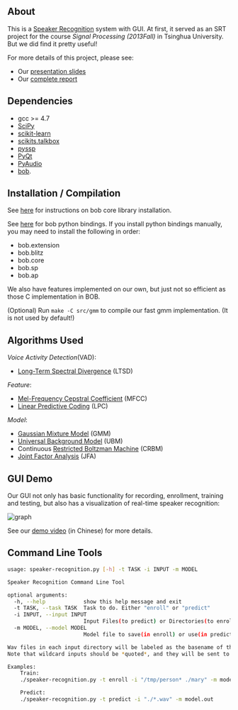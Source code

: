 ## About

This is a [Speaker Recognition](https://en.wikipedia.org/wiki/Speaker_recognition) system with GUI.
At first, it served as an SRT project for the course *Signal Processing (2013Fall)* in Tsinghua University.
But we did find it pretty useful!

For more details of this project, please see:

+ Our [presentation slides](https://github.com/ppwwyyxx/speaker-recognition/raw/master/doc/Presentation.pdf)
+ Our [complete report](https://github.com/ppwwyyxx/speaker-recognition/raw/master/doc/Final-Report-Complete.pdf)

## Dependencies

+ gcc >= 4.7
+ [SciPy](http://www.scipy.org/)
+ [scikit-learn](http://scikit-learn.org/)
+ [scikits.talkbox](http://scikits.appspot.com/talkbox)
+ [pyssp](https://pypi.python.org/pypi/pyssp)
+ [PyQt](http://sourceforge.net/projects/pyqt/)
+ [PyAudio](http://people.csail.mit.edu/hubert/pyaudio/)
+ [bob](http://idiap.github.io/bob/).

## Installation / Compilation

See [here](https://github.com/idiap/bob/wiki/Packages) for instructions on bob core library installation.

See [here](https://github.com/bioidiap/bob.python) for bob python bindings. If you install python
bindings manually, you may need to install the following in order:
+ bob.extension
+ bob.blitz
+ bob.core
+ bob.sp
+ bob.ap

We also have features implemented on our own, but just not so efficient as those C implementation in BOB.

(Optional) Run `make -C src/gmm` to compile our fast gmm implementation. (It is not used by default!)

## Algorithms Used

_Voice Activity Detection_(VAD):
+ [Long-Term Spectral Divergence](http://www.sciencedirect.com/science/article/pii/S0167639303001201) (LTSD)

_Feature_:
+ [Mel-Frequency Cepstral Coefficient](http://en.wikipedia.org/wiki/Mel-frequency_cepstrum) (MFCC)
+ [Linear Predictive Coding](http://en.wikipedia.org/wiki/Linear_predictive_coding) (LPC)

_Model_:
+ [Gaussian Mixture Model](http://en.wikipedia.org/wiki/Mixture_model#Gaussian_mixture_model) (GMM)
+ [Universal Background Model](http://www.sciencedirect.com/science/article/pii/S1051200499903615) (UBM)
+ Continuous [Restricted Boltzman Machine](https://en.wikipedia.org/wiki/Restricted_Boltzmann_machine) (CRBM)
+ [Joint Factor Analysis](http://speech.fit.vutbr.cz/software/joint-factor-analysis-matlab-demo) (JFA)

## GUI Demo

Our GUI not only has basic functionality for recording, enrollment, training and testing, but also has a visualization of real-time speaker recognition:

![graph](https://github.com/ppwwyyxx/speaker-recognition/raw/master/doc/Final-Report-Complete/img/gui-graph.png)

See our [demo video](https://github.com/ppwwyyxx/speaker-recognition/raw/master/demo.avi) (in Chinese) for more details.

## Command Line Tools
```sh
usage: speaker-recognition.py [-h] -t TASK -i INPUT -m MODEL

Speaker Recognition Command Line Tool

optional arguments:
  -h, --help            show this help message and exit
  -t TASK, --task TASK  Task to do. Either "enroll" or "predict"
  -i INPUT, --input INPUT
                        Input Files(to predict) or Directories(to enroll)
  -m MODEL, --model MODEL
                        Model file to save(in enroll) or use(in predict)

Wav files in each input directory will be labeled as the basename of the directory.
Note that wildcard inputs should be *quoted*, and they will be sent to glob module.

Examples:
    Train:
    ./speaker-recognition.py -t enroll -i "/tmp/person* ./mary" -m model.out

    Predict:
    ./speaker-recognition.py -t predict -i "./*.wav" -m model.out
```
